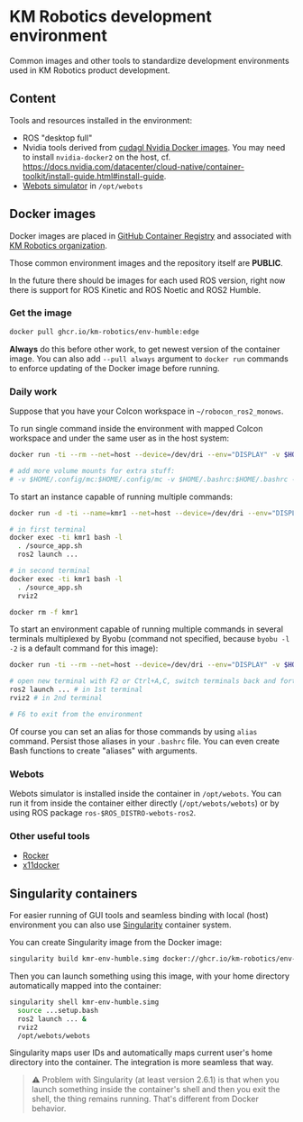# KM Robotics development environment

Common images and other tools to standardize development environments used in KM Robotics product development.

## Content

Tools and resources installed in the environment:

* ROS "desktop full"
* Nvidia tools derived from [cudagl Nvidia Docker images](https://hub.docker.com/r/nvidia/cudagl). You may need to install `nvidia-docker2` on the host, cf. https://docs.nvidia.com/datacenter/cloud-native/container-toolkit/install-guide.html#install-guide.
* [Webots simulator](https://cyberbotics.com/) in `/opt/webots`

## Docker images

Docker images are placed in [GitHub Container Registry](https://github.com/orgs/km-robotics/packages) and associated with [KM Robotics organization](https://github.com/km-robotics).

Those common environment images and the repository itself are __PUBLIC__.

In the future there should be images for each used ROS version, right now there is support for ROS Kinetic and ROS Noetic and ROS2 Humble.

### Get the image

```bash
docker pull ghcr.io/km-robotics/env-humble:edge
```

**Always** do this before other work, to get newest version of the container image. You can also add `--pull always` argument to `docker run` commands to enforce updating of the Docker image before running.

### Daily work

Suppose that you have your Colcon workspace in `~/robocon_ros2_monows`.

To run single command inside the environment with mapped Colcon workspace and under the same user as in the host system:

```bash
docker run -ti --rm --net=host --device=/dev/dri --env="DISPLAY" -v $HOME/.Xauthority:/$HOME/.Xauthority:rw -v /etc/passwd:/etc/passwd:ro -v /etc/shadow:/etc/shadow:ro -v /etc/group:/etc/group:ro --user $UID -v $HOME/robocon_ros2_monows:$HOME/robocon_ros2_monows -e APP_WS=$HOME/robocon_ros2_monows ghcr.io/km-robotics/env-humble:edge CMD

# add more volume mounts for extra stuff:
# -v $HOME/.config/mc:$HOME/.config/mc -v $HOME/.bashrc:$HOME/.bashrc -v $HOME/.profile:$HOME/.profile -v $HOME/.bash_history:$HOME/.bash_history -v $HOME/.git-credentials:$HOME/.git-credentials -v $HOME/.gitconfig:$HOME/.gitconfig -v $HOME/.config/robocon:$HOME/.config/robocon
```

To start an instance capable of running multiple commands:

```bash
docker run -d -ti --name=kmr1 --net=host --device=/dev/dri --env="DISPLAY" -v $HOME/.Xauthority:/$HOME/.Xauthority:rw -v /etc/passwd:/etc/passwd:ro -v /etc/shadow:/etc/shadow:ro -v /etc/group:/etc/group:ro --user $UID -v $HOME/robocon_ros2_monows:$HOME/robocon_ros2_monows -e APP_WS=$HOME/robocon_ros2_monows ghcr.io/km-robotics/env-humble:edge bash

# in first terminal
docker exec -ti kmr1 bash -l
  . /source_app.sh
  ros2 launch ...

# in second terminal
docker exec -ti kmr1 bash -l
  . /source_app.sh
  rviz2

docker rm -f kmr1
```

To start an environment capable of running multiple commands in several terminals multiplexed by Byobu (command not specified, because `byobu -l -2` is a default command for this image):

```bash
docker run -ti --rm --net=host --device=/dev/dri --env="DISPLAY" -v $HOME/.Xauthority:/$HOME/.Xauthority:rw -v /etc/passwd:/etc/passwd:ro -v /etc/shadow:/etc/shadow:ro -v /etc/group:/etc/group:ro --user $UID -v $HOME/robocon_ros2_monows:$HOME/robocon_ros2_monows -e APP_WS=$HOME/robocon_ros2_monows ghcr.io/km-robotics/env-humble:edge

# open new terminal with F2 or Ctrl+A,C, switch terminals back and forth with F3 or Ctrl+A,P and F4 or Ctrl+A,N, close terminal with Ctrl+A,K; use Esc,number instead of Fnumber in applications such as Midnight Commander
ros2 launch ... # in 1st terminal
rviz2 # in 2nd terminal

# F6 to exit from the environment
```

Of course you can set an alias for those commands by using `alias` command. Persist those aliases in your `.bashrc` file. You can even create Bash functions to create "aliases" with arguments.

### Webots

Webots simulator is installed inside the container in `/opt/webots`. You can run it from inside the container either directly (`/opt/webots/webots`) or by using ROS package `ros-$ROS_DISTRO-webots-ros2`.

### Other useful tools

* [Rocker](https://github.com/osrf/rocker)
* [x11docker](https://github.com/mviereck/x11docker)

## Singularity containers

For easier running of GUI tools and seamless binding with local (host) environment you can also use [Singularity](https://sylabs.io/singularity/) container system.

You can create Singularity image from the Docker image:

```bash
singularity build kmr-env-humble.simg docker://ghcr.io/km-robotics/env-humble:edge
```

Then you can launch something using this image, with your home directory automatically mapped into the container:

```bash
singularity shell kmr-env-humble.simg
  source ...setup.bash
  ros2 launch ... &
  rviz2
  /opt/webots/webots
```

Singularity maps user IDs and automatically maps current user's home directory into the container. The integration is more seamless that way.

> :warning: Problem with Singularity (at least version 2.6.1) is that when you launch something inside the container's shell and then you exit the shell, the thing remains running. That's different from Docker behavior.

